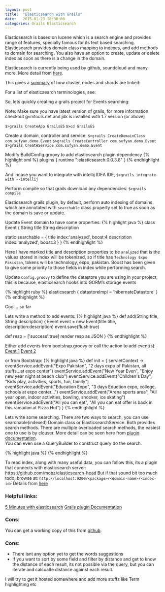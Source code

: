 ```yaml
---
layout: post
title:  "Elasticsearch with Grails"
date:   2015-01-29 18:30:00
categories: Grails Elasticsearch
---
```


Elasticsearch is based on lucene which is a search engine and provides range of features, specially famous for its text based searching. Elasticsearch provides domain class mapping to indexes, and add methods to domain for searching. You also have an option to create, update or delete index as soon as there is a change in the domain.

Elasticsearch is currently being used by github, soundcloud and many more. More detail from <a href="http://www.elasticsearch.org/case-study/">here</a>.

This gives a <a href="https://encrypted-tbn0.gstatic.com/images?q=tbn:ANd9GcS0wetPnhOhTtRanRjXcwrke4veL6MTwdLZDjsiRH5-TZpj63awow">summary</a> of how cluster, nodes and shards are linked:


For a list of elasticsearch terminologies, see: 

So, lets quickly creating a grails project for Events searching:

Note: Make sure you have latest version of grails, for more information checkout gvmtools.net and jdk is installed with 1.7 version (or above)

`$>grails CreateApp GrailsES`
`$>cd GrailsES`

Create a domain, controller and service:
`$>grails CreateDomainClass com.sufyan.demo.Event`
`$>grails CreateController com.sufyan.demo.Event`
`$>grails CreateService com.sufyan.demo.Event`

Modify BuildConfig.groovy to add elasticsearch plugin dependency
{% highlight xml %}
plugins {
	runtime ":elasticsearch:0.0.3.8" 
}
{% endhighlight %}

And incase you want to integrate with intellij IDEA IDE,
`$>grails integrate-with --intellij`

Perform compile so that grails download any dependencies:
`$>grails compile`

Elasticsearch grails plugin, by default, perform auto indexing of domains which are annotated with `searchable` class property set to true as soon as the domain is save or update.

Update Event domain to have some properties:
{% highlight java %}
class Event {
   String title
   String description

   static searchable = {
       title index:'analyzed', boost:4
       description index:'analyzed', boost:3
   }
}
{% endhighlight %}

Here I have marked title and description properties to be `analyzed` that is the values stored in index will be tokenized, so if title has `Technology Expo Pakistan`, tokens will be technology, expo, pakistan. Boost has been given to give some priority to those fields in index while performing search.

Update `Config.groovy` to define the datastore you are using in your project, this is because, elasticsearch hooks into GORM’s storage events

{% highlight ruby %}
elasticsearch {
   datastoreImpl = 'hibernateDatastore'
}
{% endhighlight %}

Cool... so far

Lets write a method to add events:
{% highlight java %}
def add(String title, String description) {
   Event event = new Event(title:title, description:description)
   event.save(flush:true)

   def resp = ['success':true]
   render resp as JSON
}
{% endhighlight %}

Either add events from bootstrap.groovy or call the action to add event(s):
<a href="http://localhost:8080/GrailsES/event/add?title=New%20Year%20Eve&description=Enjoy%20new%20year%20eve%20with%20friends%20at%20Beach%20Club">Event 1</a>
<a href="http://localhost:8090/GrailsES/event/add?title=Valentine%27s%20Day&description=Enjoy%20Valetines%20day%20with%20your%20wife">Event 2</a>

or from Bootstrap:
{% highlight java %}
def init = { servletContext ->
    eventService.addEvent("Expo Pakistan", "2 days expo of Pakistan, all stuffs...at expo center")
    eventService.addEvent("New Year Even", "Enjoy new year night at beach club")
    eventService.addEvent("Children's Day", "Kids play, activities, sports, fun, family")
    eventService.addEvent("Education Expo", "3 days Eduction expo, college, schools at expo center...")
    eventService.addEvent("Arena sports area", "All year open, indoor activities, bowling, snooker, ice skating")
    eventService.addEvent("All you can eat", "All you can eat offer is back in this ramadan at Pizza Hut")
}
{% endhighlight %}

Lets write some searching. There are two ways to search, you can use searchable(indexed) Domain class or ElasticsearchService. Both provides search methods. There are multiple overloaded search methods, the easiest one to use is by clouser. More detail can be seen here from <a href="http://noamt.github.io/elasticsearch-grails-plugin/guide/searching.html#queryStrings">plugin documentation</a>.  
You can even use a QueryBuilder to construct query do the search.

{% highlight java %}
{% endhighlight %}

To read index, along with many useful data, you can follow this, its a plugin that connects with elasticsearch server: 
https://github.com/mobz/elasticsearch-head
But if that sound bit too much todo, browse at: 
`http://localhost:9200/<package>/<domain-name>/<index-id>`
Details from <a href="https://github.com/mobz/elasticsearch-head">here</a>

<h3>Helpful links:</h3>
<a href="http://www.elasticsearchtutorial.com/elasticsearch-in-5-minutes.html">5 Minutes with elasticsearch</a>
<a href="http://noamt.github.io/elasticsearch-grails-plugin/">Grails plugin Documentation</a>

<h3>Cons:</h3>
You can get a working copy of this from <a href="https://github.com/sufyanshoaib/GrailsElasticsearch">github</a>.

<h3>Cons:</h3>
<ul>
<li>There isnt any option yet to get the words suggestions</li>
<li>If you want to sort by some field and filter by distance and get to know the distance of each result, its not possible via the query, but you can iterate and calcualte distance against each result.</li>
</ul>

I will try to get it hosted somewhere and add more stuffs like Term highlighting etc